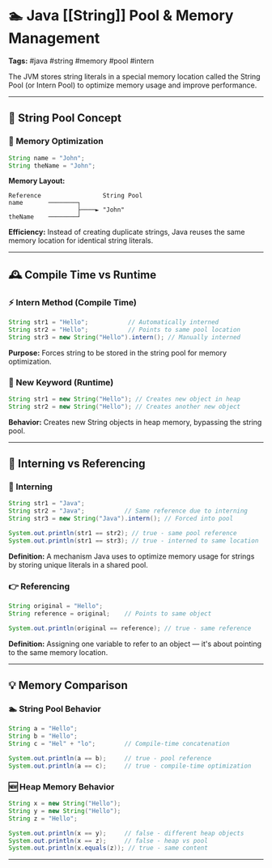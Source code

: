# 🏊 Java [[String]] Pool & Memory Management

**Tags:** #java #string #memory #pool #intern

The JVM stores string literals in a special memory location called the String Pool (or Intern Pool) to optimize memory usage and improve performance.

---

## 🔹 String Pool Concept

### 💾 Memory Optimization

```java
String name = "John";
String theName = "John";
```

**Memory Layout:**

```
Reference                 String Pool
name       ────────┐
                   ├────► "John"
theName    ────────┘
```

**Efficiency:** Instead of creating duplicate strings, Java reuses the same memory location for identical string literals.

---

## 🕰️ Compile Time vs Runtime

### ⚡ Intern Method (Compile Time)

```java
String str1 = "Hello";           // Automatically interned
String str2 = "Hello";           // Points to same pool location
String str3 = new String("Hello").intern(); // Manually interned
```

**Purpose:** Forces string to be stored in the string pool for memory optimization.

### 🔧 New Keyword (Runtime)

```java
String str1 = new String("Hello"); // Creates new object in heap
String str2 = new String("Hello"); // Creates another new object
```

**Behavior:** Creates new String objects in heap memory, bypassing the string pool.

---

## 🔗 Interning vs Referencing

### 🎯 Interning

```java
String str1 = "Java";
String str2 = "Java";           // Same reference due to interning
String str3 = new String("Java").intern(); // Forced into pool

System.out.println(str1 == str2); // true - same pool reference
System.out.println(str1 == str3); // true - interned to same location
```

**Definition:** A mechanism Java uses to optimize memory usage for strings by storing unique literals in a shared pool.

### 👉 Referencing

```java
String original = "Hello";
String reference = original;    // Points to same object

System.out.println(original == reference); // true - same reference
```

**Definition:** Assigning one variable to refer to an object — it's about pointing to the same memory location.

---

## 💡 Memory Comparison

### 🏊 String Pool Behavior

```java
String a = "Hello";
String b = "Hello";
String c = "Hel" + "lo";        // Compile-time concatenation

System.out.println(a == b);     // true - pool reference
System.out.println(a == c);     // true - compile-time optimization
```

### 🆕 Heap Memory Behavior

```java
String x = new String("Hello");
String y = new String("Hello");
String z = "Hello";

System.out.println(x == y);     // false - different heap objects
System.out.println(x == z);     // false - heap vs pool
System.out.println(x.equals(z)); // true - same content
```

---
